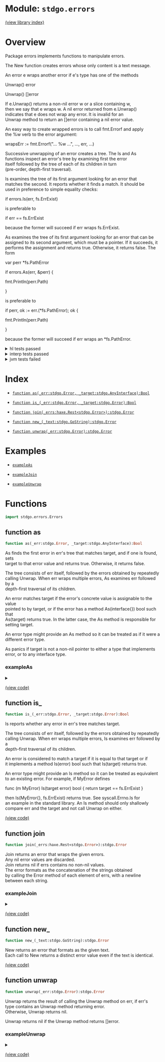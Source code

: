 # Module: `stdgo.errors`

[(view library index)](../stdgo.md)


# Overview


Package errors implements functions to manipulate errors.  



The New function creates errors whose only content is a text message.  



An error e wraps another error if e's type has one of the methods  






Unwrap\(\) error  



Unwrap\(\) \[\]error  



If e.Unwrap\(\) returns a non\-nil error w or a slice containing w,  
then we say that e wraps w. A nil error returned from e.Unwrap\(\)  
indicates that e does not wrap any error. It is invalid for an  
Unwrap method to return an \[\]error containing a nil error value.  



An easy way to create wrapped errors is to call fmt.Errorf and apply  
the %w verb to the error argument:  






wrapsErr := fmt.Errorf\("... %w ...", ..., err, ...\)  



Successive unwrapping of an error creates a tree. The Is and As  
functions inspect an error's tree by examining first the error  
itself followed by the tree of each of its children in turn  
\(pre\-order, depth\-first traversal\).  



Is examines the tree of its first argument looking for an error that  
matches the second. It reports whether it finds a match. It should be  
used in preference to simple equality checks:  






if errors.Is\(err, fs.ErrExist\)  



is preferable to  






if err == fs.ErrExist  



because the former will succeed if err wraps fs.ErrExist.  



As examines the tree of its first argument looking for an error that can be  
assigned to its second argument, which must be a pointer. If it succeeds, it  
performs the assignment and returns true. Otherwise, it returns false. The form  






var perr \*fs.PathError  



if errors.As\(err, &perr\) \{  



fmt.Println\(perr.Path\)  



\}  



is preferable to  






if perr, ok := err.\(\*fs.PathError\); ok \{  



fmt.Println\(perr.Path\)  



\}  



because the former will succeed if err wraps an \*fs.PathError.  



<details><summary>hl tests passed</summary>
<p>

```
=== RUN  TestNewEqual
--- PASS: TestNewEqual (%!s(float64=0.0001049041748046875))

=== RUN  TestErrorMethod
--- PASS: TestErrorMethod (%!s(float64=2.09808349609375e-05))

=== RUN  TestJoinReturnsNil
--- PASS: TestJoinReturnsNil (%!s(float64=2.5033950805664062e-05))

=== RUN  TestJoin
--- PASS: TestJoin (%!s(float64=0.0016338825225830078))

=== RUN  TestJoinErrorMethod
--- PASS: TestJoinErrorMethod (%!s(float64=6.914138793945312e-05))

=== RUN  TestIs
--- PASS: TestIs (%!s(float64=0.00011110305786132812))

=== RUN  TestAs
--- PASS: TestAs (%!s(float64=0.029392004013061523))

=== RUN  TestAsValidation
--- PASS: TestAsValidation (%!s(float64=0.0032241344451904297))

=== RUN  TestUnwrap
--- PASS: TestUnwrap (%!s(float64=0.00021791458129882812))

```
</p>
</details>

<details><summary>interp tests passed</summary>
<p>

```
=== RUN  TestNewEqual
--- PASS: TestNewEqual (%!s(float64=0.0001380443572998047))

=== RUN  TestErrorMethod
--- PASS: TestErrorMethod (%!s(float64=1.8835067749023438e-05))

=== RUN  TestJoinReturnsNil
--- PASS: TestJoinReturnsNil (%!s(float64=3.409385681152344e-05))

=== RUN  TestJoin
--- PASS: TestJoin (%!s(float64=0.0008389949798583984))

=== RUN  TestJoinErrorMethod
--- PASS: TestJoinErrorMethod (%!s(float64=0.00015401840209960938))

=== RUN  TestIs
--- PASS: TestIs (%!s(float64=0.00026106834411621094))

=== RUN  TestAs
--- PASS: TestAs (%!s(float64=0.021588802337646484))

=== RUN  TestAsValidation
--- PASS: TestAsValidation (%!s(float64=0.0017240047454833984))

=== RUN  TestUnwrap
--- PASS: TestUnwrap (%!s(float64=0.00021886825561523438))

```
</p>
</details>

<details><summary>jvm tests failed</summary>
<p>

```
IO.Overflow("write_ui16")
```
</p>
</details>


# Index


- [`function as(_err:stdgo.Error, _target:stdgo.AnyInterface):Bool`](<#function-as>)

- [`function is_(_err:stdgo.Error, _target:stdgo.Error):Bool`](<#function-is_>)

- [`function join(_errs:haxe.Rest<stdgo.Error>):stdgo.Error`](<#function-join>)

- [`function new_(_text:stdgo.GoString):stdgo.Error`](<#function-new_>)

- [`function unwrap(_err:stdgo.Error):stdgo.Error`](<#function-unwrap>)

# Examples


- [`exampleAs`](<#exampleas>)

- [`exampleJoin`](<#examplejoin>)

- [`exampleUnwrap`](<#exampleunwrap>)

# Functions


```haxe
import stdgo.errors.Errors
```


## function as


```haxe
function as(_err:stdgo.Error, _target:stdgo.AnyInterface):Bool
```


As finds the first error in err's tree that matches target, and if one is found, sets  
target to that error value and returns true. Otherwise, it returns false.  



The tree consists of err itself, followed by the errors obtained by repeatedly  
calling Unwrap. When err wraps multiple errors, As examines err followed by a  
depth\-first traversal of its children.  



An error matches target if the error's concrete value is assignable to the value  
pointed to by target, or if the error has a method As\(interface\{\}\) bool such that  
As\(target\) returns true. In the latter case, the As method is responsible for  
setting target.  



An error type might provide an As method so it can be treated as if it were a  
different error type.  



As panics if target is not a non\-nil pointer to either a type that implements  
error, or to any interface type.  



### exampleAs


<details><summary></summary>
<p>


```haxe
function exampleAs():Void {
        {
            var __tmp__ = stdgo.os.Os.open(("non-existing" : GoString)), _0:Ref<stdgo.os.Os.File> = __tmp__._0, _err:Error = __tmp__._1;
            if (_err != null) {
                var _pathError:Ref<stdgo.io.fs.Fs.PathError> = (null : Ref<stdgo.io.fs.Fs.PathError>);
                if (stdgo.errors.Errors.as(_err, Go.toInterface((Go.setRef(_pathError) : Ref<Ref<stdgo.io.fs.Fs.PathError>>)))) {
                    stdgo.fmt.Fmt.println(Go.toInterface(("Failed at path:" : GoString)), Go.toInterface(_pathError.path));
                } else {
                    stdgo.fmt.Fmt.println(Go.toInterface(_err));
                };
            };
        };
    }
```


</p>
</details>


[\(view code\)](<./Errors.hx#L286>)


## function is\_


```haxe
function is_(_err:stdgo.Error, _target:stdgo.Error):Bool
```


Is reports whether any error in err's tree matches target.  



The tree consists of err itself, followed by the errors obtained by repeatedly  
calling Unwrap. When err wraps multiple errors, Is examines err followed by a  
depth\-first traversal of its children.  



An error is considered to match a target if it is equal to that target or if  
it implements a method Is\(error\) bool such that Is\(target\) returns true.  



An error type might provide an Is method so it can be treated as equivalent  
to an existing error. For example, if MyError defines  






func \(m MyError\) Is\(target error\) bool \{ return target == fs.ErrExist \}  



then Is\(MyError\{\}, fs.ErrExist\) returns true. See syscall.Errno.Is for  
an example in the standard library. An Is method should only shallowly  
compare err and the target and not call Unwrap on either.  



[\(view code\)](<./Errors.hx#L225>)


## function join


```haxe
function join(_errs:haxe.Rest<stdgo.Error>):stdgo.Error
```


Join returns an error that wraps the given errors.  
Any nil error values are discarded.  
Join returns nil if errs contains no non\-nil values.  
The error formats as the concatenation of the strings obtained  
by calling the Error method of each element of errs, with a newline  
between each string.  



### exampleJoin


<details><summary></summary>
<p>


```haxe
function exampleJoin():Void {
        var _err1:Error = stdgo.errors.Errors.new_(("err1" : GoString));
        var _err2:Error = stdgo.errors.Errors.new_(("err2" : GoString));
        var _err:Error = stdgo.errors.Errors.join(_err1, _err2);
        stdgo.fmt.Fmt.println(Go.toInterface(_err));
        if (stdgo.errors.Errors.is_(_err, _err1)) {
            stdgo.fmt.Fmt.println(Go.toInterface(("err is err1" : GoString)));
        };
        if (stdgo.errors.Errors.is_(_err, _err2)) {
            stdgo.fmt.Fmt.println(Go.toInterface(("err is err2" : GoString)));
        };
    }
```


</p>
</details>


[\(view code\)](<./Errors.hx#L169>)


## function new\_


```haxe
function new_(_text:stdgo.GoString):stdgo.Error
```


New returns an error that formats as the given text.  
Each call to New returns a distinct error value even if the text is identical.  



[\(view code\)](<./Errors.hx#L158>)


## function unwrap


```haxe
function unwrap(_err:stdgo.Error):stdgo.Error
```


Unwrap returns the result of calling the Unwrap method on err, if err's  
type contains an Unwrap method returning error.  
Otherwise, Unwrap returns nil.  



Unwrap returns nil if the Unwrap method returns \[\]error.  



### exampleUnwrap


<details><summary></summary>
<p>


```haxe
function exampleUnwrap():Void {
        var _err1:Error = stdgo.errors.Errors.new_(("error1" : GoString));
        var _err2:Error = stdgo.fmt.Fmt.errorf(("error2: [%w]" : GoString), Go.toInterface(_err1));
        stdgo.fmt.Fmt.println(Go.toInterface(_err2));
        stdgo.fmt.Fmt.println(Go.toInterface(stdgo.errors.Errors.unwrap(_err2)));
    }
```


</p>
</details>


[\(view code\)](<./Errors.hx#L195>)


